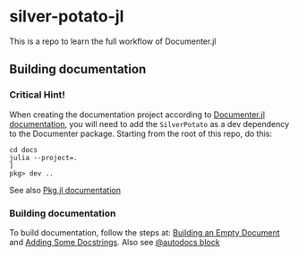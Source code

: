# silver-potato-jl
This is a repo to learn the full workflow of Documenter.jl

## Building documentation

### Critical Hint!

When creating the documentation project according to [Documenter.jl documentation](https://documenter.juliadocs.org/stable/man/guide/#Package-Guide), you will need to add the `SilverPotato` as a dev dependency to the Documenter package. Starting from the root of this repo, do this:

```
cd docs
julia --project=.
]
pkg> dev ..
```

See also [Pkg.jl documentation](https://pkgdocs.julialang.org/v1/managing-packages/#developing)

### Building documentation

To build documentation, follow the steps at: [Building an Empty Document](https://documenter.juliadocs.org/stable/man/guide/#Building-an-Empty-Document) and [Adding Some Docstrings](https://documenter.juliadocs.org/stable/man/guide/#Adding-Some-Docstrings). Also see [@autodocs block](https://documenter.juliadocs.org/stable/man/syntax/#@autodocs-block)
